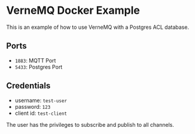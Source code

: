 # VerneMQ Docker Example

This is an example of how to use VerneMQ with a Postgres ACL database.

## Ports

- `1883`: MQTT Port
- `5433`: Postgres Port

## Credentials

- username: `test-user`
- password: `123`
- client id: `test-client`

The user has the privileges to subscribe and publish to all channels.
